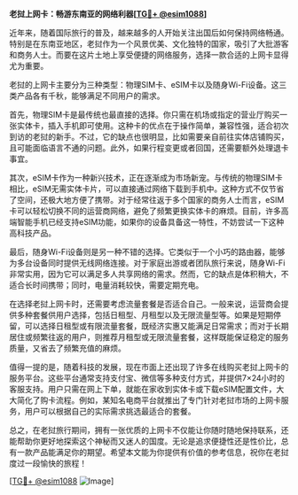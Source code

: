 **老挝上网卡：畅游东南亚的网络利器[[TG💪+ @esim1088](https://t.me/s/esim1088)]**

近年来，随着国际旅行的普及，越来越多的人开始关注出国后如何保持网络畅通。特别是在东南亚地区，老挝作为一个风景优美、文化独特的国家，吸引了大批游客和商务人士。而要在这片土地上享受便捷的网络服务，选择一款合适的上网卡显得尤为重要。

老挝的上网卡主要分为三种类型：物理SIM卡、eSIM卡以及随身Wi-Fi设备。这三类产品各有千秋，能够满足不同用户的需求。

首先，物理SIM卡是最传统也最直接的选择。你只需在机场或指定的营业厅购买一张实体卡，插入手机即可使用。这种卡的优点在于操作简单，兼容性强，适合初次到访的老挝的新手。不过，它的缺点也很明显，比如需要亲自前往实体店铺购买，且可能面临语言不通的问题。此外，如果行程变更或者回国，还需要额外处理退卡事宜。

其次，eSIM卡作为一种新兴技术，正在逐渐成为市场新宠。与传统的物理SIM卡相比，eSIM无需实体卡片，可以直接通过网络下载到手机中。这种方式不仅节省了空间，还极大地方便了携带。对于经常往返于多个国家的商务人士而言，eSIM卡可以轻松切换不同的运营商网络，避免了频繁更换实体卡的麻烦。目前，许多高端智能手机已经支持eSIM功能，如果你的设备具备这一特性，不妨尝试一下这种高科技产品。

最后，随身Wi-Fi设备则是另一种不错的选择。它类似于一个小巧的路由器，能够为多台设备同时提供无线网络连接。对于家庭出游或者团队旅行来说，随身Wi-Fi非常实用，因为它可以满足多人共享网络的需求。然而，它的缺点是体积稍大，不适合长时间携带；同时，电量消耗较快，需要定期充电。

在选择老挝上网卡时，还需要考虑流量套餐是否适合自己。一般来说，运营商会提供多种套餐供用户选择，包括日租型、月租型以及无限流量型等。如果是短期停留，可以选择日租型或有限流量套餐，既经济实惠又能满足日常需求；而对于长期居住或频繁往返的用户，则推荐月租型或无限流量套餐，这样既能保证稳定的服务质量，又省去了频繁充值的麻烦。

值得一提的是，随着科技的发展，现在市面上还出现了许多在线购买老挝上网卡的服务平台。这些平台通常支持支付宝、微信等多种支付方式，并提供7×24小时的客服支持。用户只需在网上下单，就能在家收到实体卡或下载eSIM配置文件，大大简化了购卡流程。例如，某知名电商平台就推出了专门针对老挝市场的上网卡服务，用户可以根据自己的实际需求挑选最适合的套餐。

总之，在老挝旅行期间，拥有一张优质的上网卡不仅能让你随时随地保持联系，还能帮助你更好地探索这个神秘而又迷人的国度。无论是追求便捷性还是性价比，总有一款产品能满足你的期望。希望本文能为你提供有价值的参考信息，祝你在老挝度过一段愉快的旅程！

[[TG💪+ @esim1088](https://t.me/s/esim1088) ![Image](https://i.postimg.cc/4NQfJmqS/Snipaste-2025-05-13-00-14-12.png)]